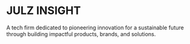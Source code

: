 # JULZ INSIGHT
A tech firm dedicated to pioneering innovation for a sustainable future through building impactful products, brands, and solutions.
